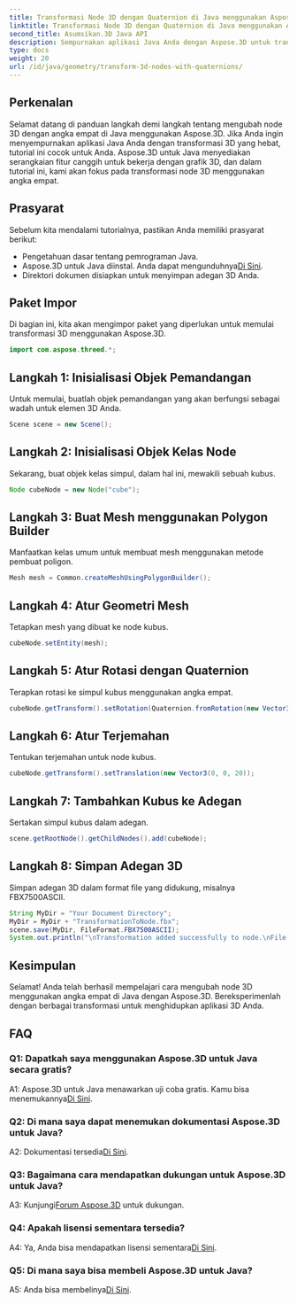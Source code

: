 ```yaml
---
title: Transformasi Node 3D dengan Quaternion di Java menggunakan Aspose.3D
linktitle: Transformasi Node 3D dengan Quaternion di Java menggunakan Aspose.3D
second_title: Asumsikan.3D Java API
description: Sempurnakan aplikasi Java Anda dengan Aspose.3D untuk transformasi 3D yang hebat. Pelajari cara mengubah node menggunakan angka empat dalam panduan langkah demi langkah ini.
type: docs
weight: 20
url: /id/java/geometry/transform-3d-nodes-with-quaternions/
---
```

## Perkenalan

Selamat datang di panduan langkah demi langkah tentang mengubah node 3D dengan angka empat di Java menggunakan Aspose.3D. Jika Anda ingin menyempurnakan aplikasi Java Anda dengan transformasi 3D yang hebat, tutorial ini cocok untuk Anda. Aspose.3D untuk Java menyediakan serangkaian fitur canggih untuk bekerja dengan grafik 3D, dan dalam tutorial ini, kami akan fokus pada transformasi node 3D menggunakan angka empat.

## Prasyarat

Sebelum kita mendalami tutorialnya, pastikan Anda memiliki prasyarat berikut:

- Pengetahuan dasar tentang pemrograman Java.
- Aspose.3D untuk Java diinstal. Anda dapat mengunduhnya[Di Sini](https://releases.aspose.com/3d/java/).
- Direktori dokumen disiapkan untuk menyimpan adegan 3D Anda.

## Paket Impor

Di bagian ini, kita akan mengimpor paket yang diperlukan untuk memulai transformasi 3D menggunakan Aspose.3D.

```java
import com.aspose.threed.*;
```

## Langkah 1: Inisialisasi Objek Pemandangan

Untuk memulai, buatlah objek pemandangan yang akan berfungsi sebagai wadah untuk elemen 3D Anda.

```java
Scene scene = new Scene();
```

## Langkah 2: Inisialisasi Objek Kelas Node

Sekarang, buat objek kelas simpul, dalam hal ini, mewakili sebuah kubus.

```java
Node cubeNode = new Node("cube");
```

## Langkah 3: Buat Mesh menggunakan Polygon Builder

Manfaatkan kelas umum untuk membuat mesh menggunakan metode pembuat poligon.

```java
Mesh mesh = Common.createMeshUsingPolygonBuilder();
```

## Langkah 4: Atur Geometri Mesh

Tetapkan mesh yang dibuat ke node kubus.

```java
cubeNode.setEntity(mesh);
```

## Langkah 5: Atur Rotasi dengan Quaternion

Terapkan rotasi ke simpul kubus menggunakan angka empat.

```java
cubeNode.getTransform().setRotation(Quaternion.fromRotation(new Vector3(0, 1, 0), new Vector3(0.3, 0.5, 0.1)));
```

## Langkah 6: Atur Terjemahan

Tentukan terjemahan untuk node kubus.

```java
cubeNode.getTransform().setTranslation(new Vector3(0, 0, 20));
```

## Langkah 7: Tambahkan Kubus ke Adegan

Sertakan simpul kubus dalam adegan.

```java
scene.getRootNode().getChildNodes().add(cubeNode);
```

## Langkah 8: Simpan Adegan 3D

Simpan adegan 3D dalam format file yang didukung, misalnya FBX7500ASCII.

```java
String MyDir = "Your Document Directory";
MyDir = MyDir + "TransformationToNode.fbx";
scene.save(MyDir, FileFormat.FBX7500ASCII);
System.out.println("\nTransformation added successfully to node.\nFile saved at " + MyDir);
```

## Kesimpulan

Selamat! Anda telah berhasil mempelajari cara mengubah node 3D menggunakan angka empat di Java dengan Aspose.3D. Bereksperimenlah dengan berbagai transformasi untuk menghidupkan aplikasi 3D Anda.

## FAQ

### Q1: Dapatkah saya menggunakan Aspose.3D untuk Java secara gratis?

A1: Aspose.3D untuk Java menawarkan uji coba gratis. Kamu bisa menemukannya[Di Sini](https://releases.aspose.com/).

### Q2: Di mana saya dapat menemukan dokumentasi Aspose.3D untuk Java?

 A2: Dokumentasi tersedia[Di Sini](https://reference.aspose.com/3d/java/).

### Q3: Bagaimana cara mendapatkan dukungan untuk Aspose.3D untuk Java?

 A3: Kunjungi[Forum Aspose.3D](https://forum.aspose.com/c/3d/18) untuk dukungan.

### Q4: Apakah lisensi sementara tersedia?

 A4: Ya, Anda bisa mendapatkan lisensi sementara[Di Sini](https://purchase.aspose.com/temporary-license/).

### Q5: Di mana saya bisa membeli Aspose.3D untuk Java?

 A5: Anda bisa membelinya[Di Sini](https://purchase.aspose.com/buy).